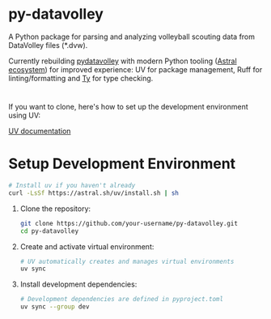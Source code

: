 # py-datavolley

A Python package for parsing and analyzing volleyball scouting data from DataVolley files (\*.dvw).

Currently rebuilding [pydatavolley](https://github.com/openvolley/pydatavolley) with modern Python tooling ([Astral ecosystem](https://docs.astral.sh/)) for improved experience: UV for package management, Ruff for linting/formatting and [Ty](https://github.com/astral-sh/ty) for type checking.

#

If you want to clone, here's how to set up the development environment using UV:

[UV documentation](https://docs.astral.sh/uv/getting-started/installation/)

# Setup Development Environment

```bash
# Install uv if you haven't already
curl -LsSf https://astral.sh/uv/install.sh | sh
```

1. Clone the repository:

   ```bash
   git clone https://github.com/your-username/py-datavolley.git
   cd py-datavolley
   ```

2. Create and activate virtual environment:

   ```bash
   # UV automatically creates and manages virtual environments
   uv sync
   ```

3. Install development dependencies:
   ```bash
   # Development dependencies are defined in pyproject.toml
   uv sync --group dev
   ```
